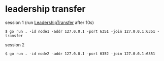 # leadership transfer

session 1 (run [LeadershipTransfer](https://pkg.go.dev/github.com/octu0/bully-election#Bully.LeadershipTransfer) after 10s)

```
$ go run . -id node1 -addr 127.0.0.1 -port 6351 -join 127.0.0.1:6351 -transfer
```

session 2

```
$ go run . -id node2 -addr 127.0.0.1 -port 6352 -join 127.0.0.1:6351
```
